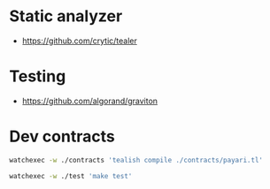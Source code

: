 # Static analyzer

- https://github.com/crytic/tealer

# Testing

- https://github.com/algorand/graviton

# Dev contracts

```bash
watchexec -w ./contracts 'tealish compile ./contracts/payari.tl'

watchexec -w ./test 'make test'

```

